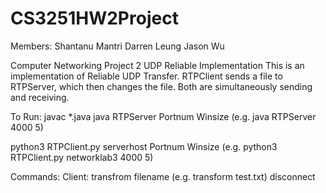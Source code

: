 # CS3251HW2Project
Members:
Shantanu Mantri
Darren Leung
Jason Wu

Computer Networking Project 2 UDP Reliable Implementation
This is an implementation of Reliable UDP Transfer. 
RTPClient sends a file to RTPServer, which then changes the file. Both are simultaneously sending and receiving. 

To Run:
javac *.java
java RTPServer Portnum Winsize  (e.g. java RTPServer 4000 5)

python3 RTPClient.py serverhost Portnum Winsize (e.g. python3 RTPClient.py networklab3 4000 5)
 
Commands: 
Client:
transfrom filename (e.g. transform test.txt)
disconnect
